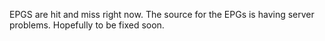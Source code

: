 EPGS are hit and miss right now. The source for the EPGs is having server problems. Hopefully to be fixed soon.
